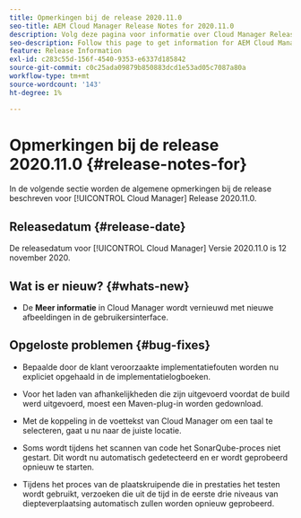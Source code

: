 ```yaml
---
title: Opmerkingen bij de release 2020.11.0
seo-title: AEM Cloud Manager Release Notes for 2020.11.0
description: Volg deze pagina voor informatie over Cloud Manager Release 2020.11.0
seo-description: Follow this page to get information for AEM Cloud Manager Release 2020.11.0
feature: Release Information
exl-id: c283c55d-156f-4540-9353-e6337d185842
source-git-commit: c0c25ada09879b850883dcd1e53ad05c7087a80a
workflow-type: tm+mt
source-wordcount: '143'
ht-degree: 1%

---
```


# Opmerkingen bij de release 2020.11.0 {#release-notes-for}

In de volgende sectie worden de algemene opmerkingen bij de release beschreven voor [!UICONTROL Cloud Manager] Release 2020.11.0.

## Releasedatum {#release-date}

De releasedatum voor [!UICONTROL Cloud Manager] Versie 2020.11.0 is 12 november 2020.

## Wat is er nieuw? {#whats-new}

* De **Meer informatie** in Cloud Manager wordt vernieuwd met nieuwe afbeeldingen in de gebruikersinterface.

## Opgeloste problemen {#bug-fixes}

* Bepaalde door de klant veroorzaakte implementatiefouten worden nu expliciet opgehaald in de implementatielogboeken.

* Voor het laden van afhankelijkheden die zijn uitgevoerd voordat de build werd uitgevoerd, moest een Maven-plug-in worden gedownload.

* Met de koppeling in de voettekst van Cloud Manager om een taal te selecteren, gaat u nu naar de juiste locatie.

* Soms wordt tijdens het scannen van code het SonarQube-proces niet gestart. Dit wordt nu automatisch gedetecteerd en er wordt geprobeerd opnieuw te starten.

* Tijdens het proces van de plaatskruipende die in prestaties het testen wordt gebruikt, verzoeken die uit de tijd in de eerste drie niveaus van diepteverplaatsing automatisch zullen worden opnieuw geprobeerd.
